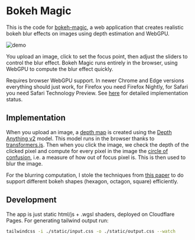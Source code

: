# Bokeh Magic

This is the code for [bokeh-magic](https://bokeh.fplonka.dev/), a web application that creates realistic bokeh blur effects on images using depth estimation and WebGPU.

![demo](https://github.com/user-attachments/assets/2d867bbd-9322-42c1-b5cd-29466ad968b3)

You upload an image, click to set the focus point, then adjust the sliders to control the blur effect. Bokeh Magic runs entirely in the browser, using WebGPU to compute the blur effect quickly.

Requires browser WebGPU support. In newer Chrome and Edge versions everything should just work, for Firefox you need Firefox Nightly, for Safari you need Safari Technology Preview. See [here](https://developer.mozilla.org/en-US/docs/Web/API/WebGPU_API#browser_compatibility) for detailed implementation status.

## Implementation

When you upload an image, a [depth map](https://en.wikipedia.org/wiki/Depth_map) is created using the [Depth Anything v2](https://github.com/DepthAnything/Depth-Anything-V2) model. This model runs in the browser thanks to [transformers.js](https://github.com/huggingface/transformers.js). Then when you click the image, we check the depth of the clicked pixel and compute for every pixel in the image the [circle of confusion](https://en.wikipedia.org/wiki/Circle_of_confusion), i.e. a measure of how out of focus pixel is. This is then used to blur the image. 

For the blurring computation, I stole the techniques from [this paper](http://ivizlab.sfu.ca/papers/cgf2012.pdf) to do support different bokeh shapes (hexagon, octagon, square) efficiently. 

## Development

The app is just static html/js + .wgsl shaders, deployed on Cloudflare Pages. For generating tailwind output run:

```sh
tailwindcss -i ./static/input.css -o ./static/output.css --watch
```
